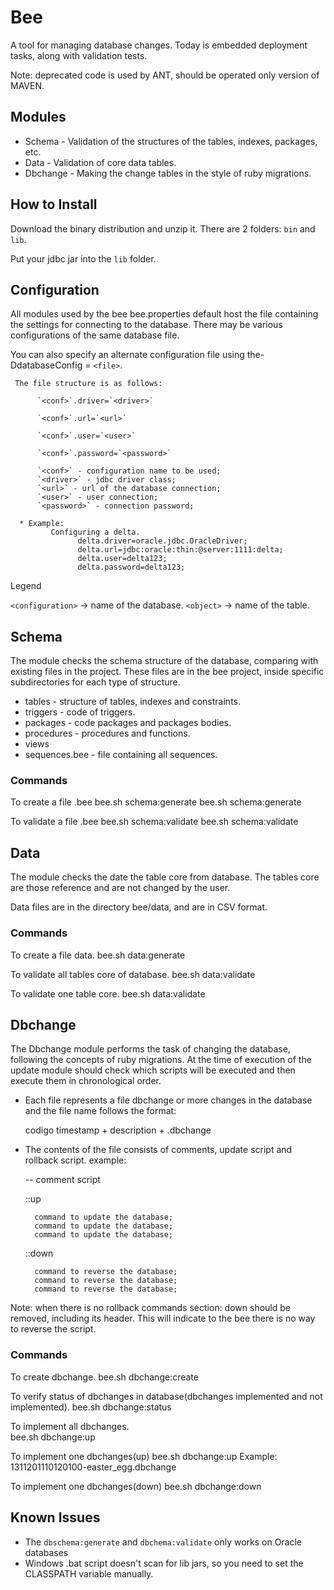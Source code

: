 # Bee

A tool for managing database changes.
Today is embedded deployment tasks, along with validation tests.

Note: deprecated code is used by ANT, should be operated only version of MAVEN.

## Modules

* Schema - Validation of the structures of the tables, indexes, packages, etc.
* Data - Validation of core data tables.
* Dbchange - Making the change tables in the style of ruby migrations.

## How to Install

Download the binary distribution and unzip it. There are 2 folders: `bin` and `lib`.

Put your jdbc jar into the `lib` folder.

## Configuration

All modules used by the bee bee.properties default host the file containing the settings for connecting to the database. There may be various configurations of the same database file.

You can also specify an alternate configuration file using the-DdatabaseConfig = `<file>`.

     The file structure is as follows: 

          `<conf>`.driver=`<driver>`

          `<conf>`.url=`<url>`

          `<conf>`.user=`<user>`

          `<conf>`.password=`<password>`

          `<conf>` - configuration name to be used;
          `<driver>` - jdbc driver class;
          `<url>` - url of the database connection;
          `<user>` - user connection;
          `<password>` - connection password;

      * Example:
             Configuring a delta.
                   delta.driver=oracle.jdbc.OracleDriver;
                   delta.url=jdbc:oracle:thin:@server:1111:delta;
                   delta.user=delta123;
                   delta.password=delta123;

Legend

  `<configuration>` -> name of the database.
  `<object>` -> name of the table.

## Schema

The module checks the schema structure of the database, comparing with existing files in the project. These files are in the bee project, inside specific subdirectories for each type of structure.

   * tables  -  structure of tables, indexes and constraints.
   * triggers  -  code of triggers.
   * packages  -  code packages and packages bodies.
   * procedures  -  procedures and functions.
   * views
   * sequences.bee  -  file containing all sequences.

### Commands

 To create a file .bee
   bee.sh schema:generate <configuration>
   bee.sh schema:generate <configuration> <object>

 To validate a file .bee
   bee.sh schema:validate <configuration>
   bee.sh schema:validate <configuration> <object>


## Data

The module checks the date the table core from database. The tables core are those reference and are not changed by the user.

Data files are in the directory bee/data, and are in CSV format.

### Commands

  To create a file data.
     bee.sh data:generate <configuration> <object>

  To validate all tables core of database.
     bee.sh data:validate <configuration>

  To validate one table core.
     bee.sh data:validate <configuration> <object>


## Dbchange

The Dbchange module performs the task of changing the database, following the concepts of ruby migrations. At the time of execution of the update module should check which scripts will be executed and then execute them in chronological order.


* Each file represents a file dbchange or more changes in the database and the file name follows the format:

    codigo timestamp + description + .dbchange


* The contents of the file consists of comments, update script and rollback script. example:

    -- comment script

    ::up

        command to update the database;
        command to update the database;
        command to update the database;


    ::down
        
        command to reverse the database;
        command to reverse the database;
        command to reverse the database;


Note:  when there is no rollback commands section: down should be removed, including its header. This will indicate to the bee there is no way to reverse the script.

### Commands

  To create dbchange.
     bee.sh dbchange:create <description of file>

  To verify status of dbchanges in database(dbchanges implemented and not implemented).
     bee.sh dbchange:status <configuration>

  To implement all dbchanges.  
     bee.sh dbchange:up <configuration>

  To implement one dbchanges(up)
     bee.sh dbchange:up <configuration> <name of file> Example: 1311201110120100-easter_egg.dbchange

  To implement one dbchanges(down)
     bee.sh dbchange:down <configuration> <name of file>


## Known Issues

* The `dbschema:generate` and `dbchema:validate` only works on Oracle databases
* Windows .bat script doesn't scan for lib jars, so you need to set the CLASSPATH variable manually.